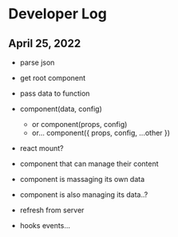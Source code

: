 # Developer Log

## April 25, 2022

* parse json
* get root component
* pass data to function
* component(data, config)
    - or component(props, config)
    - or... component({ props, config, ...other })

* react mount?
* component that can manage their content
* component is massaging its own data
* component is also managing its data..?

* refresh from server
* hooks events...